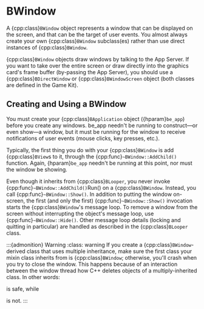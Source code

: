 # BWindow

A {cpp:class}`BWindow` object represents a window that can be displayed on
the screen, and that can be the target of user events. You almost always
create your own {cpp:class}`BWindow` subclass(es) rather than use direct
instances of {cpp:class}`BWindow`.

{cpp:class}`BWindow` objects draw windows by talking to the App Server. If
you want to take over the entire screen or draw directly into the graphics
card's frame buffer (by-passing the App Server), you should use a
{cpp:class}`BDirectWindow` or {cpp:class}`BWindowScreen` object (both
classes are defined in the Game Kit).

## Creating and Using a BWindow

You must create your {cpp:class}`BApplication` object ({hparam}`be_app`)
before you create any windows. be_app needn't be running to construct—or
even show—a window, but it must be running for the window to receive
notifications of user events (mouse clicks, key presses, etc.).

Typically, the first thing you do with your {cpp:class}`BWindow` is add
{cpp:class}`BView`s to it, through the {cpp:func}`~BWindow::AddChild()`
function. Again, {hparam}`be_app` needn't be running at this point, nor
must the window be showing.

Even though it inherits from {cpp:class}`BLooper`, you never invoke
{cpp:func}`~BWindow::AddChild()`Run() on a {cpp:class}`BWindow`. Instead,
you call {cpp:func}`~BWindow::Show()`. In addition to putting the window
on-screen, the first (and only the first) {cpp:func}`~BWindow::Show()`
invocation starts the {cpp:class}`BWindow`'s message loop. To remove a
window from the screen without interrupting the object's message loop, use
{cpp:func}`~BWindow::Hide()`. Other message loop details (locking and
quitting in particular) are handled as described in the
{cpp:class}`BLooper` class.

:::{admonition} Warning
:class: warning
If you create a {cpp:class}`BWindow`-derived class that uses multiple
inheritance, make sure the first class your mixin class inherits from is
{cpp:class}`BWindow`; otherwise, you'll crash when you try to close the
window. This happens because of an interaction between the window thread
how C++ deletes objects of a multiply-inherited class. In other words:

is safe, while

is not.
:::

